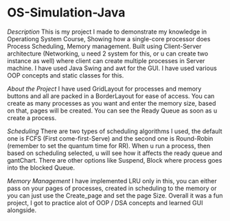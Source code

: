 # OS-Simulation-Java
*Description*
This is my project I made to demonstrate my knowledge in Operationg System Course, Showing how a single-core processor does Process Scheduling, Memory management. Built using Client-Server architecture (Networking, u need 2 system for this, or u can create two instance as well) where client can create multiple processes in Server machine. I have used Java Swing and awt for the GUI.
I have used various OOP concepts and static classes for this.

*About the Project*
I have used GridLayout for processes and memory buttons and all are packed in a BorderLayout for ease of access. 
You can create as many processes as you want and enter the memory size, based on that, pages will be created. 
You can see the Ready Queue as soon as u create a process.

*Scheduling*
There are two types of scheduling algorithms I used, the default one is FCFS (First come-first-Serve) and the second one is Round-Robin (remember to set the quantum time for RR). When u run a process, then based on scheduling selected, u will see how it affects the ready queue and gantChart. There are other options like Suspend, Block where process goes into the blocked Queue.

*Memory Management*
I have implemented LRU only in this, you can either pass on your pages of processes, created in scheduling to the memory or you can just use the Create_page and set the page Size. 
Overall it was a fun project, I got to practice alot of OOP / DSA concepts and learned GUI alongside.

